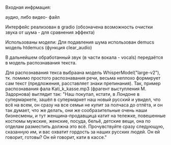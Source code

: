 Входная инфрмация:

аудио, либо видео- файл

Интерфейс реализован в gradio (обозначена возможность очистки звука от шума - для сравнения эффекта)

Использованы модели:
Для подавления шума использован demucs модель htdemucs (функция clear_audio)

В дальнейшем обработанный звук (в части вокала - vocals) передаётся в модель распознавания текста.

Для распознавания текса выбраана модель WhisperModel("large-v2"), тк. помимо простого распознавания речи, весьма неплохо формирует сам текст (предложения, расставляет знаки препинания).
Так, пример распознавания фала Kati_k_kasse.mp3 (фрагент выступления М. Задорнова) выглядит так:
 "Наш покупал, кстати, в Лондоне в супермаркете, зашёл в супермаркет наш новый русский и увидел, что всё на всем, он сразу на все семьи не купит за полчаса до отлёта, и он так думает, что же делать, они же сообразительные очень наши бизнесмены, и тут женщина-продавщица катит на тележке, повешенные костюмы мужские, женские, посуда, бельё, детские вещи, она по отделам разместить должна это всё. Прочувствуйте сразу следующую, сказанную им, и вас охватит гордость за наших русских людей. Он ей говорит, готовы? Он ей говорит, кати в кассе."
